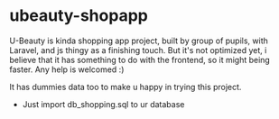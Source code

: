 # ubeauty-shopapp
U-Beauty is kinda shopping app project, built by group of pupils, with Laravel, and js thingy as a finishing touch. But it's not optimized yet, i believe that it has something to do with the frontend, so it might being faster. Any help is welcomed :)

It has dummies data too to make u happy in trying this project. 
- Just import db_shopping.sql to ur database
